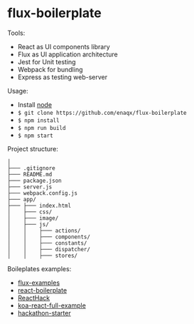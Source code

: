 flux-boilerplate
===


Tools:
 * React as UI components library
 * Flux as UI application architecture
 * Jest for Unit testing
 * Webpack for bundling
 * Express as testing web-server

Usage:
 * Install [node](http://nodejs.org/)
 * `$ git clone https://github.com/enaqx/flux-boilerplate`
 * `$ npm install`
 * `$ npm run build`
 * `$ npm start`


 Project structure:
 ```
 │
 ├─── .gitignore  
 ├─── README.md   
 ├─── package.json       
 ├─── server.js          
 ├─── webpack.config.js  
 ├─── app/ 
 ├─── ├─── index.html
 │    ├─── css/              
 │    ├─── image/             
 │    ├─── js/                
 │    │    ├─── actions/          
 │    │    ├─── components/      
 │    │    ├─── constants/        
 │    │    ├─── dispatcher/       
 │    │    ├─── stores/          

 ```



Boileplates examples:
 * [flux-examples](https://github.com/facebook/flux/tree/master/examples)
 * [react-boilerplate](https://github.com/petehunt/react-boilerplate)
 * [ReactHack](https://github.com/petehunt/ReactHack)
 * [koa-react-full-example](https://github.com/dozoisch/koa-react-full-example)
 * [hackathon-starter](https://github.com/sahat/hackathon-starter)